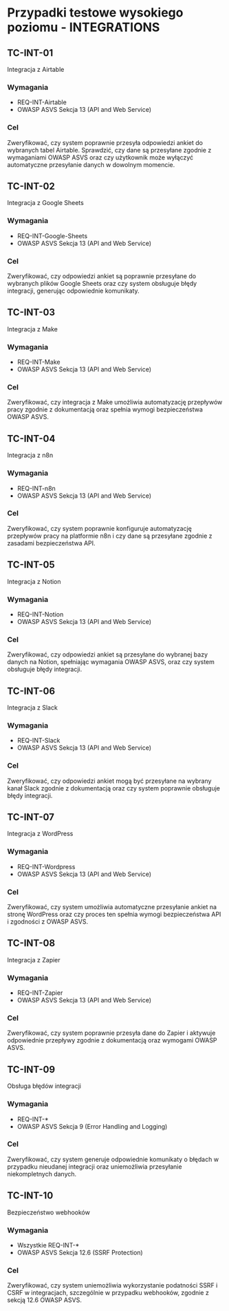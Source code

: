 # Przypadki testowe wysokiego poziomu - INTEGRATIONS

## TC-INT-01
Integracja z Airtable
### Wymagania
- REQ-INT-Airtable
- OWASP ASVS Sekcja 13 (API and Web Service)

### Cel
Zweryfikować, czy system poprawnie przesyła odpowiedzi ankiet do wybranych tabel Airtable. Sprawdzić, czy dane są przesyłane zgodnie z wymaganiami OWASP ASVS oraz czy użytkownik może wyłączyć automatyczne przesyłanie danych w dowolnym momencie.

## TC-INT-02
Integracja z Google Sheets
### Wymagania
- REQ-INT-Google-Sheets
- OWASP ASVS Sekcja 13 (API and Web Service)

### Cel
Zweryfikować, czy odpowiedzi ankiet są poprawnie przesyłane do wybranych plików Google Sheets oraz czy system obsługuje błędy integracji, generując odpowiednie komunikaty.

## TC-INT-03
Integracja z Make
### Wymagania
- REQ-INT-Make
- OWASP ASVS Sekcja 13 (API and Web Service)

### Cel
Zweryfikować, czy integracja z Make umożliwia automatyzację przepływów pracy zgodnie z dokumentacją oraz spełnia wymogi bezpieczeństwa OWASP ASVS.


## TC-INT-04
Integracja z n8n
### Wymagania
- REQ-INT-n8n
- OWASP ASVS Sekcja 13 (API and Web Service)

### Cel
Zweryfikować, czy system poprawnie konfiguruje automatyzację przepływów pracy na platformie n8n i czy dane są przesyłane zgodnie z zasadami bezpieczeństwa API.


## TC-INT-05
Integracja z Notion
### Wymagania
- REQ-INT-Notion
- OWASP ASVS Sekcja 13 (API and Web Service)

### Cel
Zweryfikować, czy odpowiedzi ankiet są przesyłane do wybranej bazy danych na Notion, spełniając wymagania OWASP ASVS, oraz czy system obsługuje błędy integracji.



## TC-INT-06
Integracja z Slack
### Wymagania
- REQ-INT-Slack
- OWASP ASVS Sekcja 13 (API and Web Service)

### Cel
Zweryfikować, czy odpowiedzi ankiet mogą być przesyłane na wybrany kanał Slack zgodnie z dokumentacją oraz czy system poprawnie obsługuje błędy integracji.



## TC-INT-07
Integracja z WordPress
### Wymagania
- REQ-INT-Wordpress
- OWASP ASVS Sekcja 13 (API and Web Service)

### Cel
Zweryfikować, czy system umożliwia automatyczne przesyłanie ankiet na stronę WordPress oraz czy proces ten spełnia wymogi bezpieczeństwa API i zgodności z OWASP ASVS.



## TC-INT-08
Integracja z Zapier
### Wymagania
- REQ-INT-Zapier
- OWASP ASVS Sekcja 13 (API and Web Service)

### Cel
Zweryfikować, czy system poprawnie przesyła dane do Zapier i aktywuje odpowiednie przepływy zgodnie z dokumentacją oraz wymogami OWASP ASVS.


## TC-INT-09
Obsługa błędów integracji
### Wymagania
- REQ-INT-*
- OWASP ASVS Sekcja 9 (Error Handling and Logging)

### Cel
Zweryfikować, czy system generuje odpowiednie komunikaty o błędach w przypadku nieudanej integracji oraz uniemożliwia przesyłanie niekompletnych danych.



## TC-INT-10
Bezpieczeństwo webhooków
### Wymagania
- Wszystkie REQ-INT-*
- OWASP ASVS Sekcja 12.6 (SSRF Protection)

### Cel
Zweryfikować, czy system uniemożliwia wykorzystanie podatności SSRF i CSRF w integracjach, szczególnie w przypadku webhooków, zgodnie z sekcją 12.6 OWASP ASVS.
